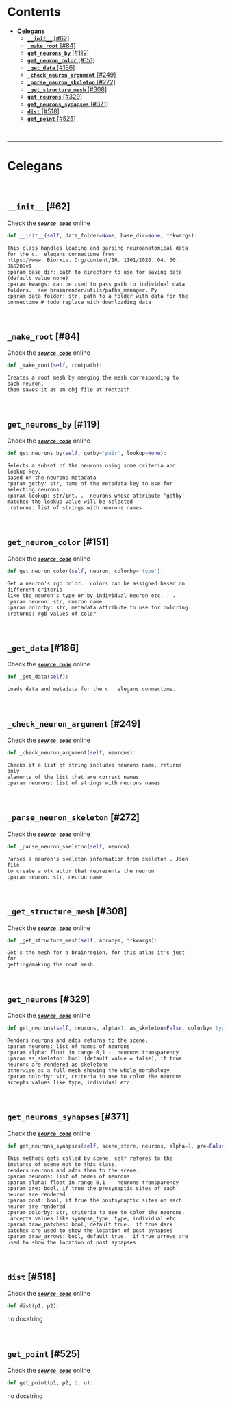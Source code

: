 



Contents
========

* [**Celegans**](#celegans)
	* [**`__init__`** [#62]](#__init__-62)
	* [**`_make_root`** [#84]](#_make_root-84)
	* [**`get_neurons_by`** [#119]](#get_neurons_by-119)
	* [**`get_neuron_color`** [#151]](#get_neuron_color-151)
	* [**`_get_data`** [#186]](#_get_data-186)
	* [**`_check_neuron_argument`** [#249]](#_check_neuron_argument-249)
	* [**`_parse_neuron_skeleton`** [#272]](#_parse_neuron_skeleton-272)
	* [**`_get_structure_mesh`** [#308]](#_get_structure_mesh-308)
	* [**`get_neurons`** [#329]](#get_neurons-329)
	* [**`get_neurons_synapses`** [#371]](#get_neurons_synapses-371)
	* [**`dist`** [#518]](#dist-518)
	* [**`get_point`** [#525]](#get_point-525)


&nbsp;

--------
# **Celegans**




&nbsp;
## **`__init__`** [#62]
  
Check the [***``source code``***](https://github.com/BrancoLab/BrainRender/tree/brainglobeintegration/blob/master/brainrender/atlases/celegans.py#L62) online

```python
def __init__(self, data_folder=None, base_dir=None, **kwargs):
```  


```text
This class handles loading and parsing neuroanatomical data
for the c.  elegans connectome from
https://www. Biorxiv. Org/content/10. 1101/2020. 04. 30.
066209v1
:param base_dir: path to directory to use for saving data
(default value none)
:param kwargs: can be used to pass path to individual data
folders.  see brainrender/utils/paths_manager. Py
:param data_folder: str, path to a folder with data for the
connectome # todo replace with downloading data
```

&nbsp;
## **`_make_root`** [#84]
  
Check the [***``source code``***](https://github.com/BrancoLab/BrainRender/tree/brainglobeintegration/blob/master/brainrender/atlases/celegans.py#L84) online

```python
def _make_root(self, rootpath):
```  


```text
Creates a root mesh by merging the mesh corresponding to
each neuron,
then saves it as an obj file at rootpath
```

&nbsp;
## **`get_neurons_by`** [#119]
  
Check the [***``source code``***](https://github.com/BrancoLab/BrainRender/tree/brainglobeintegration/blob/master/brainrender/atlases/celegans.py#L119) online

```python
def get_neurons_by(self, getby='pair', lookup=None):
```  


```text
Selects a subset of the neurons using some criteria and
lookup key,
based on the neurons metadata
:param getby: str, name of the metadata key to use for
selecting neurons
:param lookup: str/int. .  neurons whose attribute 'getby'
matches the lookup value will be selected
:returns: list of strings with neurons names
```

&nbsp;
## **`get_neuron_color`** [#151]
  
Check the [***``source code``***](https://github.com/BrancoLab/BrainRender/tree/brainglobeintegration/blob/master/brainrender/atlases/celegans.py#L151) online

```python
def get_neuron_color(self, neuron, colorby='type'):
```  


```text
Get a neuron's rgb color.  colors can be assigned based on
different criteria
like the neuron's type or by individual neuron etc. . .
:param neuron: str, nueron name
:param colorby: str, metadata attribute to use for coloring
:returns: rgb values of color
```

&nbsp;
## **`_get_data`** [#186]
  
Check the [***``source code``***](https://github.com/BrancoLab/BrainRender/tree/brainglobeintegration/blob/master/brainrender/atlases/celegans.py#L186) online

```python
def _get_data(self):
```  


```text
Loads data and metadata for the c.  elegans connectome.
```

&nbsp;
## **`_check_neuron_argument`** [#249]
  
Check the [***``source code``***](https://github.com/BrancoLab/BrainRender/tree/brainglobeintegration/blob/master/brainrender/atlases/celegans.py#L249) online

```python
def _check_neuron_argument(self, neurons):
```  


```text
Checks if a list of string includes neurons name, returns
only
elements of the list that are correct names
:param neurons: list of strings with neurons names
```

&nbsp;
## **`_parse_neuron_skeleton`** [#272]
  
Check the [***``source code``***](https://github.com/BrancoLab/BrainRender/tree/brainglobeintegration/blob/master/brainrender/atlases/celegans.py#L272) online

```python
def _parse_neuron_skeleton(self, neuron):
```  


```text
Parses a neuron's skeleton information from skeleton . Json
file
to create a vtk actor that represents the neuron
:param neuron: str, neuron name
```

&nbsp;
## **`_get_structure_mesh`** [#308]
  
Check the [***``source code``***](https://github.com/BrancoLab/BrainRender/tree/brainglobeintegration/blob/master/brainrender/atlases/celegans.py#L308) online

```python
def _get_structure_mesh(self, acronym, **kwargs):
```  


```text
Get's the mesh for a brainregion, for this atlas it's just
for
getting/making the root mesh
```

&nbsp;
## **`get_neurons`** [#329]
  
Check the [***``source code``***](https://github.com/BrancoLab/BrainRender/tree/brainglobeintegration/blob/master/brainrender/atlases/celegans.py#L329) online

```python
def get_neurons(self, neurons, alpha=1, as_skeleton=False, colorby='type'):
```  


```text
Renders neurons and adds returns to the scene.
:param neurons: list of names of neurons
:param alpha: float in range 0,1 -  neurons transparency
:param as_skeleton: bool (default value = false), if true
neurons are rendered as skeletons
otherwise as a full mesh showing the whole morphology
:param colorby: str, criteria to use to color the neurons.
accepts values like type, individual etc.
```

&nbsp;
## **`get_neurons_synapses`** [#371]
  
Check the [***``source code``***](https://github.com/BrancoLab/BrainRender/tree/brainglobeintegration/blob/master/brainrender/atlases/celegans.py#L371) online

```python
def get_neurons_synapses(self, scene_store, neurons, alpha=1, pre=False, post=False, colorby='synapse_type', draw_patches=False, draw_arrows=True):
```  


```text
This methods gets called by scene, self referes to the
instance of scene not to this class.
renders neurons and adds them to the scene.
:param neurons: list of names of neurons
:param alpha: float in range 0,1 -  neurons transparency
:param pre: bool, if true the presynaptic sites of each
neuron are rendered
:param post: bool, if true the postsynaptic sites on each
neuron are rendered
:param colorby: str, criteria to use to color the neurons.
 accepts values like synapse_type, type, individual etc.
:param draw_patches: bool, default true.  if true dark
patches are used to show the location of post synapses
:param draw_arrows: bool, default true.  if true arrows are
used to show the location of post synapses
```

&nbsp;
## **`dist`** [#518]
  
Check the [***``source code``***](https://github.com/BrancoLab/BrainRender/tree/brainglobeintegration/blob/master/brainrender/atlases/celegans.py#L518) online

```python
def dist(p1, p2):
```  


no docstring

&nbsp;
## **`get_point`** [#525]
  
Check the [***``source code``***](https://github.com/BrancoLab/BrainRender/tree/brainglobeintegration/blob/master/brainrender/atlases/celegans.py#L525) online

```python
def get_point(p1, p2, d, u):
```  


no docstring